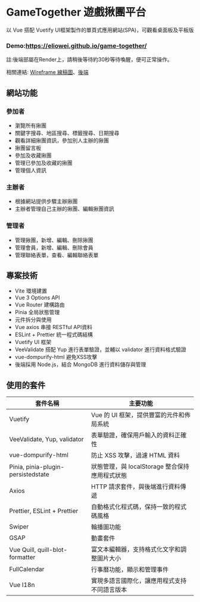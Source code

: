 # GameTogether 遊戲揪團平台

以 Vue 搭配 Vuetify UI框架製作的單頁式應用網站(SPA)，可觀看桌面板及平板版

### Demo:https://eliowei.github.io/game-together/

註:後端部屬在Render上，請稍後等待約30秒等待喚醒，便可正常操作。

相關連結: [Wireframe 線稿圖](https://www.figma.com/design/JbCRhjezMwJbiCL2esE0k1/%E9%81%8A%E6%88%B2%E6%8F%AA%E5%9C%98%E5%B9%B3%E5%8F%B0?node-id=0-1&t=CedlF5iGgoH3YaqW-1)、[後端](https://github.com/eliowei/game-together-back)


## 網站功能

### 參加者
- 瀏覽所有揪團
- 關鍵字搜尋、地區搜尋、標籤搜尋、日期搜尋
- 觀看詳細揪團資訊，參加別人主辦的揪團
- 揪團留言板
- 參加及收藏揪團
- 管理已參加及收藏的揪團
- 管理個人資訊

### 主辦者
- 根據網站提供步驟主辦揪團
- 主辦者管理自己主辦的揪團、編輯揪團資訊

### 管理者
- 管理揪團，新增、編輯、刪除揪團
- 管理會員，新增、編輯、刪除會員
- 管理聯絡表單，查看、編輯聯絡表單

## 專案技術
- Vite 環境建置
- Vue 3 Options API
- Vue Router 建構路由
- Pinia 全局狀態管理
- 元件拆分與使用
- Vue axios 串接 RESTful API資料
- ESLint + Prettier 統一程式碼結構
- Vuetify UI 框架
- VeeValidate 搭配 Yup 進行表單驗證，並輔以 validator 進行資料格式驗證
- vue-dompurify-html 避免XSS攻擊
- 後端採用 Node.js，結合 MongoDB 進行資料儲存與管理

## 使用的套件
| 套件名稱 | 主要功能 |
|-------|-------|
| Vuetify | Vue 的 UI 框架，提供豐富的元件和佈局系統 |
| VeeValidate, Yup, validator | 表單驗證，確保用戶輸入的資料正確性 |
| vue-dompurify-html | 防止 XSS 攻擊，過濾 HTML 資料 |
| Pinia, pinia-plugin-persistedstate | 狀態管理，與 localStorage 整合保持應用程式狀態 |
| Axios | HTTP 請求套件，與後端進行資料傳遞
| Prettier, ESLint + Prettier | 自動格式化程式碼，保持一致的程式碼風格 |
| Swiper | 輪播圖功能 |
| GSAP | 動畫套件 | 
| Vue Quill, quill-blot-formatter | 富文本編輯器，支持格式化文字和調整圖片大小 |
| FullCalendar | 行事曆功能，顯示和管理事件 |
| Vue I18n | 實現多語言國際化，讓應用程式支持不同語言版本 |